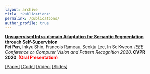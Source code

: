 ```yaml
---
layout: archive
title: "Publications"
permalink: /publications/
author_profile: true
---
```


<b>[Unsupervised Intra-domain Adaptation for Semantic Segmentation through Self-Supervision](http://feipan664.github.io/publications/2020-intrada)</b>  <br> <b>Fei Pan</b>, Inkyu Shin, Francois Rameau, Seokju Lee, In So Kweon.
<i>IEEE Conference on Computer Vision and Pattern Recognition 2020</i>. <b>CVPR 2020</b>. <b><span style="color:red">(Oral Presentation)</span></b>
 
[[Paper]](https://arxiv.org/pdf/2004.07703.pdf)  [[Code]](https://github.com/feipan664/IntraDA.git)   [[Video]](https://youtu.be/x1KLka4iQlo)   [[Slides]](https://1drv.ms/b/s!AthTAwNfTh-YhEAPV6h2flEiMQWJ?e=pSqDkO) 